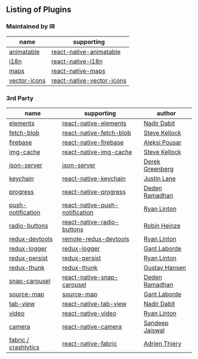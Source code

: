 ## Listing of Plugins

### Maintained by IR

name | supporting
-----|-----------
[animatable](https://github.com/infinitered/ignite-animatable) | [react-native-animatable](https://github.com/oblador/react-native-animatable)
[i18n](https://github.com/infinitered/ignite-i18n) | [react-native-i18n](https://github.com/AlexanderZaytsev/react-native-i18n)
[maps](https://github.com/infinitered/ignite-maps) | [react-native-maps](https://github.com/airbnb/react-native-maps)
[vector-icons](https://github.com/infinitered/ignite-vector-icons) | [react-native-vector-icons](https://github.com/oblador/react-native-vector-icons)

### 3rd Party
name | supporting | author
-----|------------|-------
[elements](https://github.com/dabit3/ignite-elements) | [react-native-elements](https://github.com/react-native-community/react-native-elements) | [Nadir Dabit](https://github.com/dabit3)
[fetch-blob](https://github.com/skellock/ignite-fetch-blob) | [react-native-fetch-blob](https://github.com/wkh237/react-native-fetch-blob) | [Steve Kellock](https://github.com/skellock)
[firebase](https://github.com/stoneman1/ignite-firebase) | [react-native-firebase](https://github.com/invertase/react-native-firebase) | [Aleksi Pousar](https://github.com/stoneman1)
[img-cache](https://github.com/skellock/ignite-img-cache) | [react-native-img-cache](https://github.com/wcandillon/react-native-img-cache) | [Steve Kellock](https://github.com/skellock)
[json-server](https://github.com/infinitered/ignite-json-server) | [json-server](https://github.com/typicode/json-server) | [Derek Greenberg](https://github.com/derekgreenberg)
[keychain](https://github.com/juddey/ignite-keychain) | [react-native-keychain](https://github.com/oblador/react-native-keychain) | [Justin Lane](https://github.com/juddey)
[progress](https://github.com/deden/ignite-progress) | [react-native-progress](https://github.com/oblador/react-native-progress) | [Deden Ramadhan](https://github.com/deden)
[push-notification](https://github.com/ryanlntn/ignite-push-notification) | [react-native-push-notification](https://github.com/zo0r/react-native-push-notification) | [Ryan Linton](https://github.com/ryanlntn)
[radio-buttons](https://github.com/robinheinze/ignite-radio-buttons) | [react-native-radio-buttons](https://github.com/ArnaudRinquin/react-native-radio-buttons) | [Robin Heinze](https://github.com/robinheinze)
[redux-devtools](https://github.com/infinitered/ignite-redux-devtools) | [remote-redux-devtools](https://github.com/zalmoxisus/remote-redux-devtools) | [Ryan Linton](https://github.com/ryanlntn)
[redux-logger](https://github.com/GantMan/ignite-redux-logger) | [redux-logger](https://github.com/evgenyrodionov/redux-logger) | [Gant Laborde](https://github.com/gantman)
[redux-persist](https://github.com/infinitered/ignite-redux-persist) | [redux-persist](https://github.com/rt2zz/redux-persist) | [Ryan Linton](https://github.com/ryanlntn)
[redux-thunk](https://github.com/kusti8/ignite-redux-thunk) | [redux-thunk](https://github.com/gaearon/redux-thunk) | [Gustav Hansen](https://github.com/kusti8)
[snap-carousel](https://github.com/deden/ignite-snap-carousel) | [react-native-snap-carousel](https://github.com/archriss/react-native-snap-carousel) | [Deden Ramadhan](https://github.com/deden)
[source-map](https://github.com/GantMan/ignite-source-map) | [source-map](https://github.com/mozilla/source-map) | [Gant Laborde](https://github.com/gantman)
[tab-view](https://github.com/dabit3/ignite-tab-view) | [react-native-tab-view](https://github.com/react-native-community/react-native-tab-view) | [Nadir Dabit](https://github.com/dabit3)
[video](https://github.com/ryanlntn/ignite-video) | [react-native-video](https://github.com/react-native-community/react-native-video) | [Ryan Linton](https://github.com/ryanlntn)
[camera](https://github.com/thisisjaiswal/ignite-camera) | [react-native-camera](https://github.com/lwansbrough/react-native-camera) | [Sandeep Jaiswal](https://github.com/thisisjaiswal)
[fabric / crashlytics](https://github.com/Osedea/ignite-fabric) | [react-native-fabric](https://github.com/corymsmith/react-native-fabric) | [Adrien Thiery](https://github.com/adrienthiery) 

